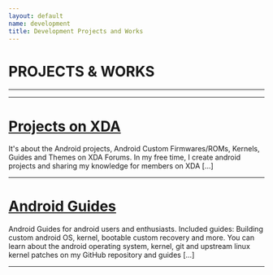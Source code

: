 ```yaml
---
layout: default
name: development
title: Development Projects and Works
---
```


# PROJECTS & WORKS

----
----

# [Projects on XDA](projects/xda-threads-collection.md)
It's about the Android projects, Android Custom Firmwares/ROMs, Kernels, Guides and Themes on XDA Forums. In my free time, I create android projects and sharing my knowledge for members on XDA [...]

----

# [Android Guides](projects/android-guides.md)
Android Guides for android users and enthusiasts. Included guides: Building custom android OS, kernel, bootable custom recovery and more. You can learn about the android operating system, kernel, git and upstream linux kernel patches on my GitHub repository and guides [...]

----

